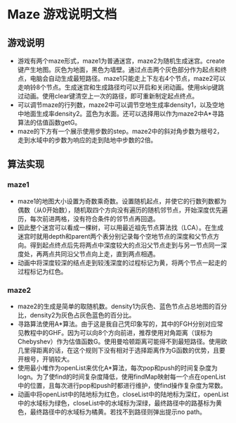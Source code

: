 # Maze 游戏说明文档
## 游戏说明
* 游戏有两个maze形式，maze1为普通迷宫，maze2为随机生成迷宫。create键产生地图。灰色为地面，黑色为墙壁。通过点击两个灰色部分作为起点和终点，电脑会自动生成最短路径。maze1只能走上下左右4个节点，maze2可以走响铃8个节点。生成迷宫和生成路径均可以开启和关闭动画。使用skip键跳过动画。使用clear键清空上一次的路径，即可重新制定起点终点。
* 可以调节maze的行列数，maze2中可以调节空地生成率density1，以及空地中地面生成率density2。蓝色为水面。还可以选择用以作为maze2中A*寻路算法的估值函数getG。
* maze的下方有一个展示使用步数的step。maze2中的斜对角步数为根号2，走到水域中的步数为响应的走到陆地中步数的2倍。
## 算法实现
### maze1
* maze1的地图大小设置为奇数乘奇数。设置随机起点，并使它的行数列数都为偶数（从0开始数），随机取四个方向没有遍历的随机邻节点，开始深度优先遍历，每次前进两格，没有符合条件的邻节点再回退。
* 因此整个迷宫可以看成一棵树，可以用最近祖先节点算法找（LCA）。在生成迷宫时就用depth和parent两个表分别记录每个空地节点的深度和父节点方向。得到起点终点后先将两点中深度较大的点沿父节点走到与另一节点同一深度处，再两点共同沿父节点向上走，直到两点相遇。
* 动画中将深度较深的结点走到较浅深度的过程标记为黄，将两个节点一起走的过程标记为红色。
### maze2
* maze2的生成是简单的取随机数。density1为灰色、蓝色节点占总地图的百分比，density2为灰色占灰色蓝色的百分比。
* 寻路算法使用A*算法。由于这是我自己凭印象写的，其中的FGH分别对应常见教程中的GHF。因为可以向8个方向前进，推荐使用对角距离（误标为Chebyshev）作为估值函数G。使用曼哈顿距离可能得不到最短路径。使用欧几里得距离的话，在这个规则下没有相对于选择距离作为G函数的优势，且要开根号，开销较大。
* 使用最小堆作为openList来优化A*算法，每次pop和push的时间复杂度为logn。为了使find的时间复杂度降低，使用findMap映射每一个点在openList中的位置，且每次进行pop和push时都进行维护，使find操作复杂度为常数。
* 动画中将openList中的陆地标为红色，closeList中的陆地标为深红，openList中的水域标为绿色，closeList中的水域标为深绿，最终路径中的路基标为黄色，最终路径中的水域标为橘黄。若找不到路径则弹出提示no path。
